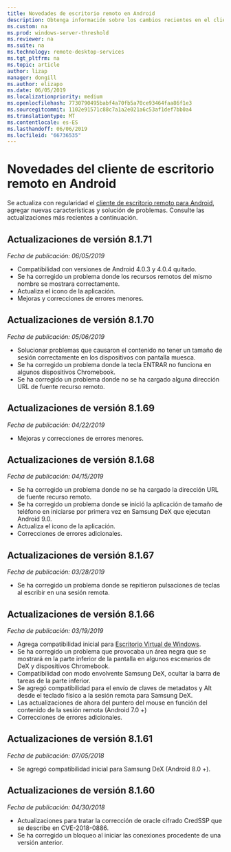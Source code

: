 ```yaml
---
title: Novedades de escritorio remoto en Android
description: Obtenga información sobre los cambios recientes en el cliente de escritorio remoto para Android
ms.custom: na
ms.prod: windows-server-threshold
ms.reviewer: na
ms.suite: na
ms.technology: remote-desktop-services
ms.tgt_pltfrm: na
ms.topic: article
author: lizap
manager: dongill
ms.author: elizapo
ms.date: 06/05/2019
ms.localizationpriority: medium
ms.openlocfilehash: 7730790495babf4a70fb5a70ce93464faa86f1e3
ms.sourcegitcommit: 1102e91571c88c7a1a2e021a6c53af1def7bb0a4
ms.translationtype: MT
ms.contentlocale: es-ES
ms.lasthandoff: 06/06/2019
ms.locfileid: "66736535"
---
```

# <a name="whats-new-for-the-remote-desktop-client-on-android"></a>Novedades del cliente de escritorio remoto en Android

Se actualiza con regularidad el [cliente de escritorio remoto para Android](remote-desktop-android.md), agregar nuevas características y solución de problemas. Consulte las actualizaciones más recientes a continuación.

## <a name="updates-for-version-8171"></a>Actualizaciones de versión 8.1.71

*Fecha de publicación: 06/05/2019*

- Compatibilidad con versiones de Android 4.0.3 y 4.0.4 quitado.
- Se ha corregido un problema donde los recursos remotos del mismo nombre se mostrara correctamente.
- Actualiza el icono de la aplicación.
- Mejoras y correcciones de errores menores.

## <a name="updates-for-version-8170"></a>Actualizaciones de versión 8.1.70

*Fecha de publicación: 05/06/2019*

- Solucionar problemas que causaron el contenido no tener un tamaño de sesión correctamente en los dispositivos con pantalla muesca.
- Se ha corregido un problema donde la tecla ENTRAR no funciona en algunos dispositivos Chromebook.
- Se ha corregido un problema donde no se ha cargado alguna dirección URL de fuente recurso remoto.

## <a name="updates-for-version-8169"></a>Actualizaciones de versión 8.1.69

*Fecha de publicación: 04/22/2019*

- Mejoras y correcciones de errores menores.

## <a name="updates-for-version-8168"></a>Actualizaciones de versión 8.1.68

*Fecha de publicación: 04/15/2019*

- Se ha corregido un problema donde no se ha cargado la dirección URL de fuente recurso remoto.
- Se ha corregido un problema donde se inició la aplicación de tamaño de teléfono en iniciarse por primera vez en Samsung DeX que ejecutan Android 9.0.
- Actualiza el icono de la aplicación.
- Correcciones de errores adicionales.

## <a name="updates-for-version-8167"></a>Actualizaciones de versión 8.1.67

*Fecha de publicación: 03/28/2019*

- Se ha corregido un problema donde se repitieron pulsaciones de teclas al escribir en una sesión remota.

## <a name="updates-for-version-8166"></a>Actualizaciones de versión 8.1.66

*Fecha de publicación: 03/19/2019*

- Agrega compatibilidad inicial para [Escritorio Virtual de Windows](https://aka.ms/wvd).
- Se ha corregido un problema que provocaba un área negra que se mostrará en la parte inferior de la pantalla en algunos escenarios de DeX y dispositivos Chromebook.
- Compatibilidad con modo envolvente Samsung DeX, ocultar la barra de tareas de la parte inferior.
- Se agregó compatibilidad para el envío de claves de metadatos y Alt desde el teclado físico a la sesión remota para Samsung DeX.
- Las actualizaciones de ahora del puntero del mouse en función del contenido de la sesión remota (Android 7.0 +)
- Correcciones de errores adicionales.

## <a name="updates-for-version-8161"></a>Actualizaciones de versión 8.1.61

*Fecha de publicación: 07/05/2018*

- Se agregó compatibilidad inicial para Samsung DeX (Android 8.0 +).

## <a name="updates-for-version-8160"></a>Actualizaciones de versión 8.1.60

*Fecha de publicación: 04/30/2018*

- Actualizaciones para tratar la corrección de oracle cifrado CredSSP que se describe en CVE-2018-0886.
- Se ha corregido un bloqueo al iniciar las conexiones procedente de una versión anterior.
